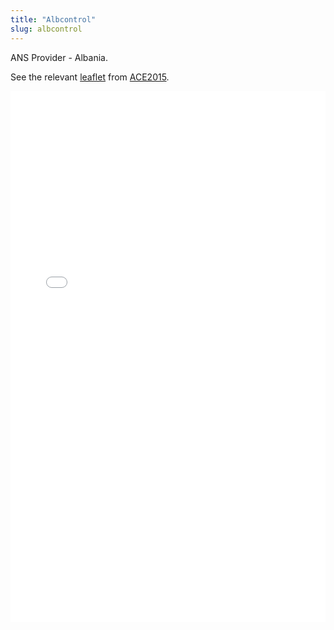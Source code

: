 ```yaml
---
title: "Albcontrol"
slug: albcontrol
---
```


ANS Provider - Albania.

See the relevant [leaflet][leaf] from [ACE2015].


[leaf]: ../Albcontrol_Albania_ACE_2015.pdf "ACE 2015 Benchmarking Report Factsheet: Albcontrol"

[ACE2015]: http://www.eurocontrol.int/publications/atm-cost-effectiveness-ace-2015-benchmarking-report-2016-2020-outlook "ACE 2015 Benchmarking Report"

<div id="ANSP_filter_div"></div>
<div id="MyEmbed_div">
<embed src="../Albcontrol_Albania_ACE_2015.pdf" type="application/pdf" width="100%" height="850pt">
</div>


<script
  type="text/javascript"
  src="https://www.gstatic.com/charts/loader.js">
</script>

<script type="text/javascript">
	var data;
	var MyDataWithoutIntermediatePanEuropeanSystems;
	var ANSP_Picker;
	var SelectedANSP = 'Albcontrol';
	
	google.load('visualization', '1.1', {'packages':['corechart', 'table', 'controls']});
	google.setOnLoadCallback(Initialisation);

	function Initialisation() {
		var query = new google.visualization.Query('https://docs.google.com/spreadsheets/d/1SzrRUcel3Kr-VEbgTIhxcqXULAriyvbiIeSNYUG36uE/edit?usp=sharing');
		query.send(drawDashboard);
	}

	function drawDashboard(response) {
		data = response.getDataTable();

		MyDataWithoutIntermediatePanEuropeanSystems = new google.visualization.DataView(data);
			MyDataWithoutIntermediatePanEuropeanSystems.setRows(data.getFilteredRows([{column: 1, test: function(value, row, column, table) {
				return (value.substring(0,3) != 'Pan')}}]));

		ANSP_Picker = new google.visualization.ControlWrapper({
			controlType: 'CategoryFilter',
			containerId: 'ANSP_filter_div',
			dataTable: MyDataWithoutIntermediatePanEuropeanSystems,
//			dataTable: data,
			state: {selectedValues: [SelectedANSP]},
			options: {
				filterColumnLabel: 'ANSP_NAME',
				ui: {
					label: 'Select ANSP:',
					caption: '',
//					labelStacking: 'vertical',
					allowTyping: false,
					allowMultiple: false,
					sortValues: true,
					allowNone: false,
//					cssClass: 'ClassANSPPicker',
				},
			}
		});
		ANSP_Picker.draw();
		google.visualization.events.addListener(ANSP_Picker, 'statechange', changeANSP_Picker);
	}
	
	function changeANSP_Picker () {
		SelectedANSP = ANSP_Picker.getState().selectedValues[0];
		document.getElementById("MyEmbed_div").innerHTML = '<embed src="../'+SelectedANSP+'.pdf" type="application/pdf" width="100%" height="850pt" />';
	}
</script>